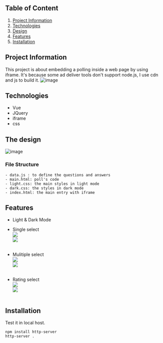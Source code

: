 ## Table of Content
1. [Project Information](#appinfo)
2. [Technologies](#technologies)
3. [Design](#design)
4. [Features](#features)
5. [Installation](#installation)

<a name="appinfo"></a>
## Project Information
This project is about embedding a polling inside a web page by using iframe. It's because some ad deliver tools don't support node.js, I use cdn and js to build it.
![image](https://github.com/SY-NG/polling_app/blob/master/doc/q1.PNG) <br/>

<a name="technologies"></a>
## Technologies 
 - Vue
 - JQuery
 - iframe
 - css

<a name="design"></a>
## The design
![image](https://github.com/SY-NG/polling_app/blob/master/doc/structure.png) <br/>

### File Structure
```
- data.js : to define the questions and answers
- main.html: poll's code
- light.css: the main styles in light mode 
- dark.css: the styles in dark mode
- index.html: the main entry with iframe
```

<a name="features"></a>
## Features
 - Light & Dark Mode 
 - Single select <br/>
<img src="https://github.com/SY-NG/polling_app/blob/master/doc/q1.PNG" /> <br/>
<img src="https://github.com/SY-NG/polling_app/blob/master/doc/q1-dark.PNG" /> <br/><br/>

 - Mulitiple select <br/>
 <img src="https://github.com/SY-NG/polling_app/blob/master/doc/multq.PNG" /> <br/>
<img src="https://github.com/SY-NG/polling_app/blob/master/doc/multq-dark.PNG" /> <br/><br/>

 - Rating select <br/>
 <img src="https://github.com/SY-NG/polling_app/blob/master/doc/rating.PNG" /> <br/>
<img src="https://github.com/SY-NG/polling_app/blob/master/doc/rating-dark.PNG" /> <br/><br/>

<a name="installation"></a>
## Installation
Test it in local host.
```
npm install http-server
http-server .
```
